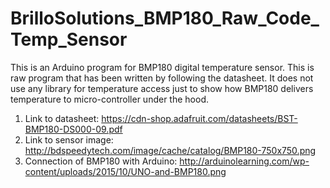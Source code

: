 # BrilloSolutions_BMP180_Raw_Code_Temp_Sensor
This is an Arduino program for BMP180 digital temperature sensor. 
This is raw program that has been written by following the datasheet.
It does not use any library for temperature access just to show how BMP180 delivers temperature to micro-controller under the hood.

1. Link to datasheet: https://cdn-shop.adafruit.com/datasheets/BST-BMP180-DS000-09.pdf
2. Link to sensor image: http://bdspeedytech.com/image/cache/catalog/BMP180-750x750.png
3. Connection of BMP180 with Arduino: http://arduinolearning.com/wp-content/uploads/2015/10/UNO-and-BMP180.png
